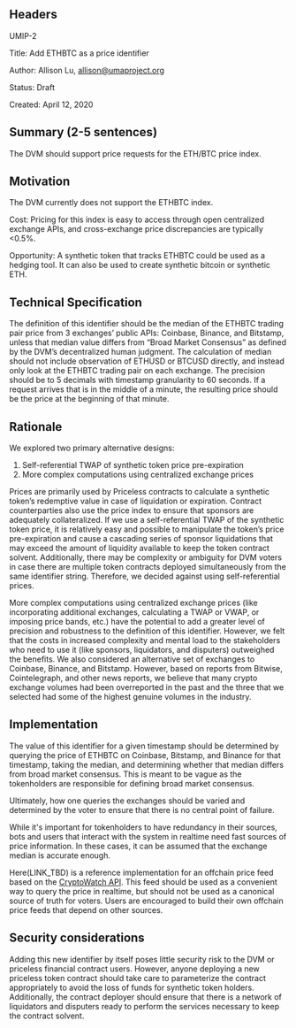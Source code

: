 ## Headers
UMIP-2

Title: Add ETHBTC as a price identifier

Author: Allison Lu, allison@umaproject.org

Status: Draft

Created: April 12, 2020

## Summary (2-5 sentences)
The DVM should support price requests for the ETH/BTC price index. 

## Motivation
The DVM currently does not support the ETHBTC index.

Cost: Pricing for this index is easy to access through open centralized exchange APIs, and
cross-exchange price discrepancies are typically <0.5%. 

Opportunity: A synthetic token that tracks ETHBTC could be used as a hedging tool. It can also be used
to create synthetic bitcoin or synthetic ETH.

## Technical Specification
The definition of this identifier should be the median of the ETHBTC trading pair price from 3
exchanges’ public APIs: Coinbase, Binance, and Bitstamp, unless that median value differs from “Broad
Market Consensus” as defined by the DVM’s decentralized human judgment. The calculation of median
should not include observation of ETHUSD or BTCUSD directly, and instead only look at the ETHBTC
trading pair on each exchange. The precision should be to 5 decimals with timestamp granularity to 60
seconds. If a request arrives that is in the middle of a minute, the resulting price should be the
price at the beginning of that minute.

## Rationale
We explored two primary alternative designs:
  1. Self-referential TWAP of synthetic token price pre-expiration
  2. More complex computations using centralized exchange prices

Prices are primarily used by Priceless contracts to calculate a synthetic token’s redemptive value in
case of liquidation or expiration. Contract counterparties also use the price index to ensure that
sponsors are adequately collateralized. If we use a self-referential TWAP of the synthetic token
price, it is relatively easy and possible to manipulate the token’s price pre-expiration and cause a
cascading series of sponsor liquidations that may exceed the amount of liquidity available to keep
the token contract solvent. Additionally, there may be complexity or ambiguity for DVM voters in case
there are multiple token contracts deployed simultaneously from the same identifier string.
Therefore, we decided against using self-referential prices. 

More complex computations using centralized exchange prices (like incorporating additional exchanges,
calculating a TWAP or VWAP, or imposing price bands, etc.) have the potential to add a greater level
of precision and robustness to the definition of this identifier. However, we felt that the costs in
increased complexity and mental load to the stakeholders who need to use it (like sponsors,
liquidators, and disputers) outweighed the benefits. We also considered an alternative set of
exchanges to Coinbase, Binance, and Bitstamp. However, based on reports from Bitwise, Cointelegraph,
and other news reports, we believe that many crypto exchange volumes had been overreported in the
past and the three that we selected had some of the highest genuine volumes in the industry.

## Implementation

The value of this identifier for a given timestamp should be determined by querying the price of
ETHBTC on Coinbase, Bitstamp, and Binance for that timestamp, taking the median, and determining
whether that median differs from broad market consensus. This is meant to be vague as the
tokenholders are responsible for defining broad market consensus.

Ultimately, how one queries the exchanges should be varied and determined by the voter to ensure
that there is no central point of failure.

While it's important for tokenholders to have redundancy in their sources, bots and users that
interact with the system in realtime need fast sources of price information. In these cases, it can
be assumed that the exchange median is accurate enough.

Here(LINK_TBD) is a reference implementation for an offchain price feed based on the
[CryptoWatch API](https://docs.cryptowat.ch/rest-api/). This feed should be used as a convenient
way to query the price in realtime, but should not be used as a canonical source of truth for
voters. Users are encouraged to build their own offchain price feeds that depend on other sources.

## Security considerations
Adding this new identifier by itself poses little security risk to the DVM or priceless financial
contract users. However, anyone deploying a new priceless token contract should take care to
parameterize the contract appropriately to avoid the loss of funds for synthetic token holders.
Additionally, the contract deployer should ensure that there is a network of liquidators and
disputers ready to perform the services necessary to keep the contract solvent.  
